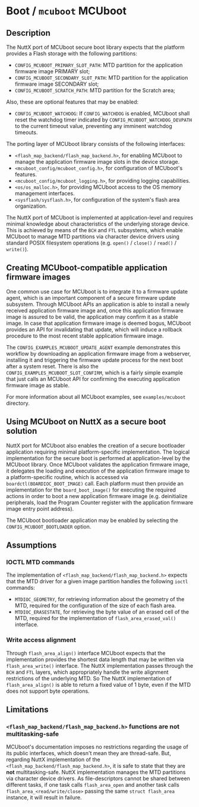 # Boot / `mcuboot` MCUboot

## Description

The NuttX port of MCUboot secure boot library expects that the platform provides a Flash storage with the following partitions:
- `CONFIG_MCUBOOT_PRIMARY_SLOT_PATH`: MTD partition for the application firmware image PRIMARY slot;
- `CONFIG_MCUBOOT_SECONDARY_SLOT_PATH`: MTD partition for the application firmware image SECONDARY slot;
- `CONFIG_MCUBOOT_SCRATCH_PATH`: MTD partition for the Scratch area;

Also, these are optional features that may be enabled:

- `CONFIG_MCUBOOT_WATCHDOG`: If `CONFIG_WATCHDOG` is enabled, MCUboot shall reset the watchdog timer indicated by `CONFIG_MCUBOOT_WATCHDOG_DEVPATH` to the current timeout value, preventing any imminent watchdog timeouts.

The porting layer of MCUboot library consists of the following interfaces:
- `<flash_map_backend/flash_map_backend.h>`, for enabling MCUboot to manage the application firmware image slots in the device storage.
- `<mcuboot_config/mcuboot_config.h>`, for configuration of MCUboot's features.
- `<mcuboot_config/mcuboot_logging.h>`, for providing logging capabilities.
- `<os/os_malloc.h>`, for providing MCUboot access to the OS memory management interfaces.
- `<sysflash/sysflash.h>`, for configuration of the system's flash area organization.

The NuttX port of MCUboot is implemented at application-level and requires minimal knowledge about characteristics of the underlying storage device. This is achieved by means of the `BCH` and `FTL` subsystems, which enable MCUboot to manage MTD partitions via character device drivers using standard POSIX filesystem operations (e.g. `open()` / `close()` / `read()` / `write()`).

## Creating MCUboot-compatible application firmware images

One common use case for MCUboot is to integrate it to a firmware update agent, which is an important component of a secure firmware update subsystem. Through MCUboot APIs an application is able to install a newly received application firmware image and, once this application firmware image is assured to be valid, the application may confirm it as a stable image. In case that application firmware image is deemed bogus, MCUboot provides an API for invalidating that update, which will induce a rollback procedure to the most recent stable application firmware image.

The `CONFIG_EXAMPLES_MCUBOOT_UPDATE_AGENT` example demonstrates this workflow by downloading an application firmware image from a webserver, installing it and triggering the firmware update process for the next boot after a system reset. There is also the `CONFIG_EXAMPLES_MCUBOOT_SLOT_CONFIRM`, which is a fairly simple example that just calls an MCUboot API for confirming the executing application firmware image as stable.

For more information about all MCUboot examples, see `examples/mcuboot` directory.

## Using MCUboot on NuttX as a secure boot solution

NuttX port for MCUboot also enables the creation of a secure bootloader application requiring minimal platform-specific implementation. The logical implementation for the secure boot is performed at application-level by the MCUboot library. Once MCUboot validates the application firmware image, it delegates the loading and execution of the application firmware image to a platform-specific routine, which is accessed via `boardctl(BOARDIOC_BOOT_IMAGE)` call. Each platform must then provide an implementation for the `board_boot_image()` for executing the required actions in order to boot a new application firmware image (e.g. deinitialize peripherals, load the Program Counter register with the application firmware image entry point address).

The MCUboot bootloader application may be enabled by selecting the `CONFIG_MCUBOOT_BOOTLOADER` option.

## Assumptions

### IOCTL MTD commands

The implementation of `<flash_map_backend/flash_map_backend.h>` expects that the MTD driver for a given image partition handles the following `ioctl` commands:
- `MTDIOC_GEOMETRY`, for retrieving information about the geometry of the MTD, required for the configuration of the size of each flash area.
- `MTDIOC_ERASESTATE`, for retrieving the byte value of an erased cell of the MTD, required for the implementation of `flash_area_erased_val()` interface.

### Write access alignment

Through `flash_area_align()` interface MCUboot expects that the implementation provides the shortest data length that may be written via `flash_area_write()` interface. The NuttX implementation passes through the `BCH` and `FTL` layers, which appropriately handle the write alignment restrictions of the underlying MTD. So The NuttX implementation of `flash_area_align()` is able to return a fixed value of 1 byte, even if the MTD does not support byte operations.

## Limitations

### `<flash_map_backend/flash_map_backend.h>` functions are not multitasking-safe

MCUboot's documentation imposes no restrictions regarding the usage of its public interfaces, which doesn't mean they are thread-safe.
But, regarding NuttX implementation of the `<flash_map_backend/flash_map_backend.h>`, it is safe to state that they are **not** multitasking-safe. NuttX implementation manages the MTD partitions via character device drivers. As file-descriptors cannot be shared between different tasks, if one task calls `flash_area_open` and another task calls `flash_area_<read/write/close>` passing the same `struct flash_area` instance, it will result in failure.
